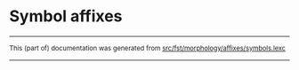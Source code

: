 
# Symbol affixes

* * *

<small>This (part of) documentation was generated from [src/fst/morphology/affixes/symbols.lexc](https://github.com/giellalt/lang-hdn/blob/main/src/fst/morphology/affixes/symbols.lexc)</small>

---

